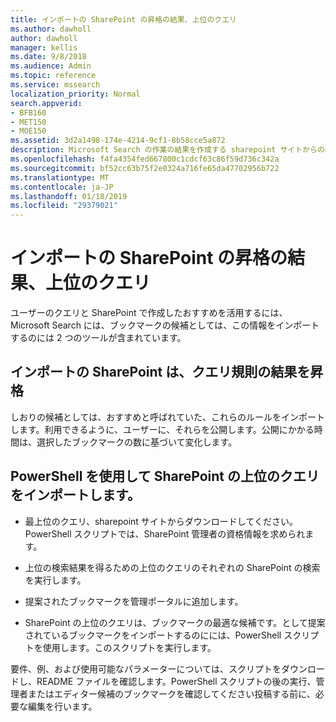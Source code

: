```yaml
---
title: インポートの SharePoint の昇格の結果、上位のクエリ
ms.author: dawholl
author: dawholl
manager: kellis
ms.date: 9/8/2018
ms.audience: Admin
ms.topic: reference
ms.service: mssearch
localization_priority: Normal
search.appverid:
- BFB160
- MET150
- MOE150
ms.assetid: 3d2a1498-174e-4214-9cf1-8b58cce5a872
description: Microsoft Search の作業の結果を作成する sharepoint サイトからの検索クエリを使用してください。
ms.openlocfilehash: f4fa4354fed667800c1cdcf63c86f59d736c342a
ms.sourcegitcommit: bf52cc63b75f2e0324a716fe65da47702956b722
ms.translationtype: MT
ms.contentlocale: ja-JP
ms.lasthandoff: 01/18/2019
ms.locfileid: "29379021"
---
```

# <a name="import-sharepoint-promoted-results-and-top-queries"></a>インポートの SharePoint の昇格の結果、上位のクエリ

ユーザーのクエリと SharePoint で作成したおすすめを活用するには、Microsoft Search には、ブックマークの候補としては、この情報をインポートするのには 2 つのツールが含まれています。 
  
## <a name="import-sharepoint-promoted-result-query-rules"></a>インポートの SharePoint は、クエリ規則の結果を昇格

しおりの候補としては、おすすめと呼ばれていた、これらのルールをインポートします。利用できるように、ユーザーに、それらを公開します。公開にかかる時間は、選択したブックマークの数に基づいて変化します。
  
## <a name="import-top-sharepoint-queries-using-powershell"></a>PowerShell を使用して SharePoint の上位のクエリをインポートします。

- 最上位のクエリ、sharepoint サイトからダウンロードしてください。PowerShell スクリプトでは、SharePoint 管理者の資格情報を求められます。
    
- 上位の検索結果を得るための上位のクエリのそれぞれの SharePoint の検索を実行します。
    
- 提案されたブックマークを管理ポータルに追加します。
    
- SharePoint の上位のクエリは、ブックマークの最適な候補です。として提案されているブックマークをインポートするのにには、PowerShell スクリプトを使用します。このスクリプトを実行します。
    
要件、例、および使用可能なパラメーターについては、スクリプトをダウンロードし、README ファイルを確認します。PowerShell スクリプトの後の実行、管理者またはエディター候補のブックマークを確認してください投稿する前に、必要な編集を行います。

  

